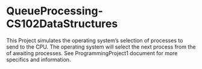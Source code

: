 # QueueProcessing-CS102DataStructures
This Project simulates the operating system’s selection of processes to send to the CPU. The operating system will select the next process from the of awaiting processes.
See ProgrammingProject1 document for more specifics and information.

